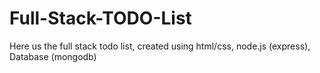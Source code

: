 # Full-Stack-TODO-List
Here us the full stack todo list, created using html/css, node.js (express), Database (mongodb)
